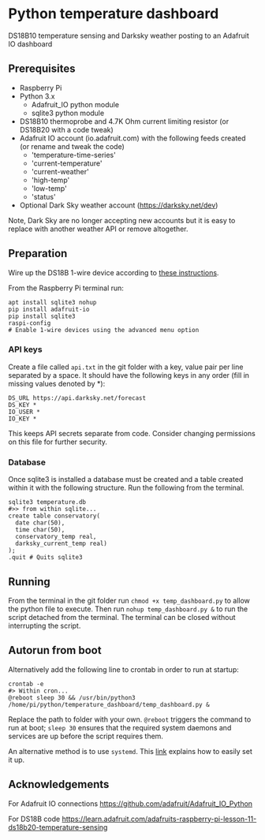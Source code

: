 # Python temperature dashboard
DS18B10 temperature sensing and Darksky weather posting to an Adafruit IO dashboard

## Prerequisites
* Raspberry Pi
* Python 3.x
  + Adafruit_IO python module
  + sqlite3 python module
* DS18B10 thermoprobe and 4.7K Ohm current limiting resistor (or DS18B20 with a code tweak)
* Adafruit IO account (io.adafruit.com) with the following feeds created (or rename and tweak the code)
  + 'temperature-time-series'
  + 'current-temperature'
  + 'current-weather'
  + 'high-temp'
  + 'low-temp'
  + 'status'
* Optional Dark Sky weather account (https://darksky.net/dev)

Note, Dark Sky are no longer accepting new accounts but it is easy to replace with another weather API or remove altogether.

## Preparation
Wire up the DS18B 1-wire device according to [these instructions](https://learn.adafruit.com/adafruits-raspberry-pi-lesson-11-ds18b20-temperature-sensing).

From the Raspberry Pi terminal run:
```
apt install sqlite3 nohup
pip install adafruit-io
pip install sqlite3
raspi-config
# Enable 1-wire devices using the advanced menu option
```
### API keys
Create a file called `api.txt` in the git folder with a key, value pair per line separated by a space. It should have the following keys in any order (fill in missing values denoted by \*):
```
DS_URL https://api.darksky.net/forecast
DS_KEY *
IO_USER *
IO_KEY *
```
This keeps API secrets separate from code. Consider changing permissions on this file for further security.

### Database
Once sqlite3 is installed a database must be created and a table created within it with the following structure. Run the following from the terminal.
```
sqlite3 temperature.db
#>> from within sqlite...
create table conservatory(
  date char(50),
  time char(50),
  conservatory_temp real,
  darksky_current_temp real)
);
.quit # Quits sqlite3
```

## Running
From the terminal in the git folder run `chmod +x temp_dashboard.py` to allow the python file to execute. Then run `nohup temp_dashboard.py &` to run the script detached from the terminal. The terminal can be closed without interrupting the script.

## Autorun from boot
Alternatively add the following line to crontab in order to run at startup:
```
crontab -e
#> Within cron...
@reboot sleep 30 && /usr/bin/python3 /home/pi/python/temperature_dashboard/temp_dashboard.py &
```

Replace the path to folder with your own. `@reboot` triggers the command to run at boot; `sleep 30` ensures that the required system daemons and services are up before the script requires them.

An alternative method is to use `systemd`. This [link](https://www.algorist.co.uk/post/resilient-systemd/) explains how to easily set it up. 

## Acknowledgements
For Adafruit IO connections
https://github.com/adafruit/Adafruit_IO_Python

For DS18B code
https://learn.adafruit.com/adafruits-raspberry-pi-lesson-11-ds18b20-temperature-sensing
